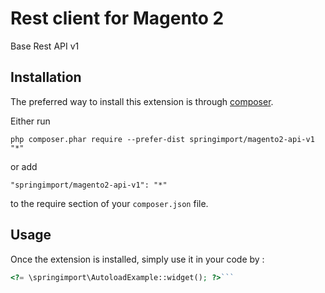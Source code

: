 Rest client for Magento 2
======================
Base Rest API v1

Installation
------------

The preferred way to install this extension is through [composer](http://getcomposer.org/download/).

Either run

```
php composer.phar require --prefer-dist springimport/magento2-api-v1 "*"
```

or add

```
"springimport/magento2-api-v1": "*"
```

to the require section of your `composer.json` file.


Usage
-----

Once the extension is installed, simply use it in your code by  :

```php
<?= \springimport\AutoloadExample::widget(); ?>```